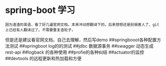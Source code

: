 # spring-boot 学习
    因为渣渣的英语，看了好几遍官网文档，本来冲动想翻译下的，后来想想还是别祸害人了，git上已经有人翻译过了。不需要重复造轮子，
但是还是建议看官网文档，自己去理解，然后写demo
##springbooot各种配置方法测试
##springboot log的的测试
##jdbc 数据源事务
##swagger 动态生成rest-api
##logback 的各种使用
##profie的各种纠结
##actuator的监控
##devtools 的远程更新和热加载和方便